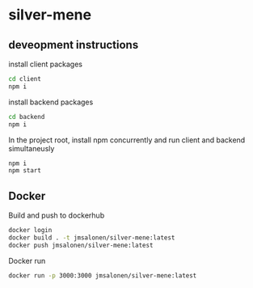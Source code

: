 # silver-mene

## deveopment instructions

install client packages

```bash
cd client
npm i
```

install backend packages

```bash
cd backend
npm i
```

In the project root, install npm concurrently and run client and backend simultaneusly

```bash
npm i
npm start
```

## Docker

Build and push to dockerhub

```bash
docker login
docker build . -t jmsalonen/silver-mene:latest
docker push jmsalonen/silver-mene:latest
```

Docker run

```bash
docker run -p 3000:3000 jmsalonen/silver-mene:latest
```
